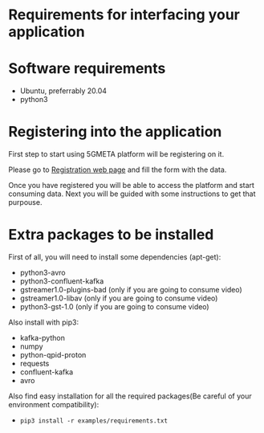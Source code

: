 # Requirements for interfacing your application

# Software requirements

* Ubuntu, preferrably 20.04
* python3


# Registering into the application

First step to start using 5GMETA platform will be registering on it.

Please go to [Registration web page](https://5gmeta-platform.eu/identity/realms/5gmeta/protocol/openid-connect/auth?client_id=account-console&redirect_uri=https%3A%2F%2F5gmeta-platform.eu%2Fidentity%2Frealms%2F5gmeta%2Faccount%2F%23%2F&state=e663b644-ad9e-4099-8ef5-a01f0b96113b&response_mode=fragment&response_type=code&scope=openid&nonce=8fe4af95-2960-4091-8291-f0b938ecb71b&code_challenge=q1YJn1i-HV4Bk695CxlzYXIrLedunlS7TBafxCULGCQ&code_challenge_method=S256) and fill the form with the data.


Once you have registered you will be able to access the platform and start consuming data. Next you will be guided with some instructions to get that purpouse.

# Extra packages to be installed
First of all, you will need to install some dependencies (apt-get):

* python3-avro
* python3-confluent-kafka
* gstreamer1.0-plugins-bad (only if you are going to consume video)
* gstreamer1.0-libav (only if you are going to consume video)
* python3-gst-1.0 (only if you are going to consume video)

Also install with pip3:

* kafka-python
* numpy
* python-qpid-proton
* requests
* confluent-kafka
* avro

Also find easy installation for all the required packages(Be careful of your environment compatibility):

* ```pip3 install -r examples/requirements.txt```

